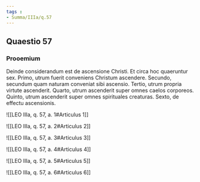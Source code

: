 ```yaml
---
tags : 
- Summa/IIIa/q.57
---
```


## Quaestio 57

### Prooemium

Deinde considerandum est de ascensione Christi. Et circa hoc quaeruntur sex. Primo, utrum fuerit conveniens Christum ascendere. Secundo, secundum quam naturam conveniat sibi ascensio. Tertio, utrum propria virtute ascenderit. Quarto, utrum ascenderit super omnes caelos corporeos. Quinto, utrum ascenderit super omnes spirituales creaturas. Sexto, de effectu ascensionis.

![[LEO IIIa, q. 57, a. 1#Articulus 1]]

![[LEO IIIa, q. 57, a. 2#Articulus 2]]

![[LEO IIIa, q. 57, a. 3#Articulus 3]]

![[LEO IIIa, q. 57, a. 4#Articulus 4]]

![[LEO IIIa, q. 57, a. 5#Articulus 5]]

![[LEO IIIa, q. 57, a. 6#Articulus 6]]

